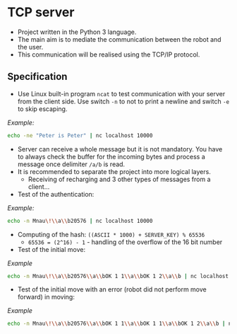 # TCP server #

* Project written in the Python 3 language.
* The main aim is to mediate the communication between the robot and the user.
* This communication will be realised using the TCP/IP protocol.

## Specification ##

* Use Linux built-in program `ncat` to test communication with your server from the client side. Use switch `-n` to not to print a newline and switch `-e` to skip escaping.

*Example:*
``` bash
echo -ne "Peter is Peter" | nc localhost 10000
```

* Server can receive a whole message but it is not mandatory. You have to always check the buffer for the incoming bytes and process a message once delimiter `/a/b` is read.
* It is recommended to separate the project into more logical layers.
    * Receiving of recharging and 3 other types of messages from a client...  
* Test of the authentication:

*Example:*
``` bash
echo -n Mnau\!\\a\\b20576 | nc localhost 10000
```

* Computing of the hash: `((ASCII * 1000) + SERVER_KEY) % 65536`
    * `65536 = (2^16) - 1` - handling of the overflow of the 16 bit number
* Test of the initial move:

*Example*
``` bash
echo -n Mnau\!\\a\\b20576\\a\\bOK 1 1\\a\\bOK 1 2\\a\\b | nc localhost 10000
```

* Test of the initial move with an error (robot did not perform move forward) in moving:

*Example*
``` bash
echo -n Mnau\!\\a\\b20576\\a\\bOK 1 1\\a\\bOK 1 1\\a\\bOK 1 2\\a\\b | nc localhost 10000
```